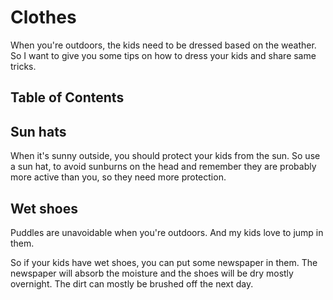 # Clothes

When you're outdoors, the kids need to be dressed based on the weather.
So I want to give you some tips on how to dress your kids and share same tricks.

## Table of Contents

## Sun hats

When it's sunny outside, you should protect your kids from the sun.
So use a sun hat, to avoid sunburns on the head and remember they are probably more active than you, so
they need more protection.

## Wet shoes

Puddles are unavoidable when you're outdoors.
And my kids love to jump in them.

So if your kids have wet shoes, you can put some newspaper in them.
The newspaper will absorb the moisture and the shoes will be dry mostly overnight.
The dirt can mostly be brushed off the next day.